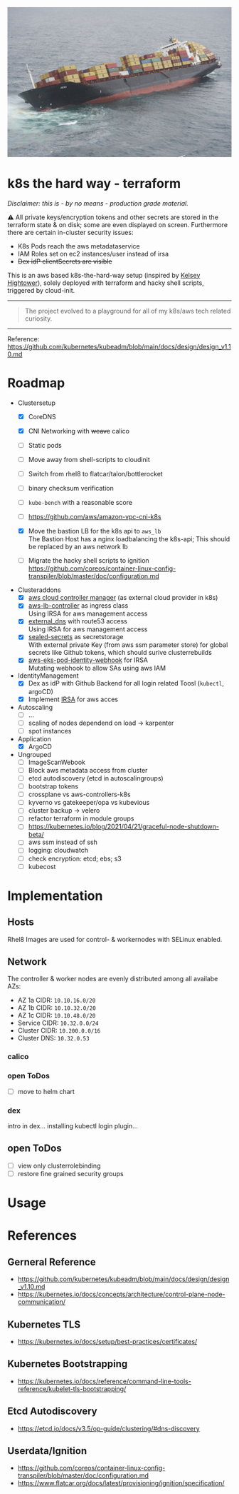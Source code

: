 ![Failed Containership](docs/containership.jpg)

# k8s the hard way - terraform
*Disclaimer: this is - by no means - production grade material.*

:warning: All private keys/encryption tokens and other secrets are stored in the terraform
state & on disk; some are even displayed on screen.
Furthermore there are certain in-cluster security issues:
* K8s Pods reach the aws metadataservice
* IAM Roles set on ec2 instances/user instead of irsa
* ~~Dex idP clientSecrets are visible~~

This is an aws based k8s-the-hard-way setup (inspired by [Kelsey Hightower](https://github.com/kelseyhightower/kubernetes-the-hard-way)), solely deployed with terraform and
hacky shell scripts, triggered by cloud-init.

---
> The project evolved to a playground for all of my k8s/aws tech related curiosity.
---

Reference: 
https://github.com/kubernetes/kubeadm/blob/main/docs/design/design_v1.10.md

# Roadmap
- Clustersetup
  - [x] CoreDNS
  - [x] CNI Networking with ~~weave~~ calico
  - [ ] Static pods
  - [ ] Move away from shell-scripts to cloudinit
  - [ ] Switch from rhel8 to flatcar/talon/bottlerocket
  - [ ] binary checksum verification
  - [ ] `kube-bench` with a reasonable score
  - [ ] https://github.com/aws/amazon-vpc-cni-k8s
  - [x] Move the bastion LB for the k8s api to `aws_lb`  
    The Bastion Host has a nginx loadbalancing the k8s-api; This should be
    replaced by an aws network lb
  - [ ] Migrate the hacky shell scripts to ignition  
    https://github.com/coreos/container-linux-config-transpiler/blob/master/doc/configuration.md


- Clusteraddons
  - [x] [aws cloud controller manager](https://github.com/kubernetes/cloud-provider-aws) (as external cloud provider in k8s)
  - [x] [aws-lb-controller](https://github.com/kubernetes-sigs/aws-load-balancer-controller) as ingress class  
    Using IRSA for aws management access
  - [x] [external_dns](https://github.com/kubernetes-sigs/external-dns) with route53 access  
    Using IRSA for aws management access
  - [x] [sealed-secrets](https://github.com/bitnami-labs/sealed-secrets) as secretstorage  
    With external private Key (from aws ssm parameter store) for global secrets
    like Github tokens, which should surive clusterrebuilds
  - [x] [aws-eks-pod-identity-webhook](https://github.com/aws/amazon-eks-pod-identity-webhook) for IRSA  
    Mutating webhook to allow SAs using aws IAM
- IdentityManagement
  - [x] Dex as idP with Github Backend for all login related Toosl (`kubectl`, argoCD)
  - [x] Implement [IRSA](https://aws.amazon.com/blogs/opensource/introducing-fine-grained-iam-roles-service-accounts/) for aws acces
- Autoscaling
  - [ ] ...
  - [ ] scaling of nodes dependend on load -> karpenter
  - [ ] spot instances
- Application
  - [x] ArgoCD

- Ungrouped
  - [ ] ImageScanWebook
  - [ ] Block aws metadata access from cluster
  - [ ] etcd autodiscovery (etcd in autoscalingroups)
  - [ ] bootstrap tokens
  - [ ] crossplane vs aws-controllers-k8s
  - [ ] kyverno vs gatekeeper/opa vs kubevious
  - [ ] cluster backup -> velero
  - [ ] refactor terraform in module groups
  - [ ] https://kubernetes.io/blog/2021/04/21/graceful-node-shutdown-beta/
  - [ ] aws ssm instead of ssh
  - [ ] logging: cloudwatch
  - [ ] check encryption: etcd; ebs; s3
  - [ ] kubecost

# Implementation
## Hosts
Rhel8 Images are used for control- & workernodes with SELinux enabled.

## Network
The controller & worker nodes are evenly distributed among all availabe AZs:
- AZ 1a CIDR: `10.10.16.0/20`
- AZ 1b CIDR: `10.10.32.0/20`
- AZ 1c CIDR: `10.10.48.0/20`
- Service CIDR: `10.32.0.0/24`
- Cluster CIDR: `10.200.0.0/16`
- Cluster DNS: `10.32.0.53`

### calico
### open ToDos
- [ ] move to helm chart

### dex
intro in dex...
installing kubectl login plugin...

## open ToDos
- [ ] view only clusterrolebinding
- [ ] restore fine grained security groups

# Usage

# References
## Gerneral Reference
* https://github.com/kubernetes/kubeadm/blob/main/docs/design/design_v1.10.md
* https://kubernetes.io/docs/concepts/architecture/control-plane-node-communication/
## Kubernetes TLS
* https://kubernetes.io/docs/setup/best-practices/certificates/
## Kubernetes Bootstrapping
* https://kubernetes.io/docs/reference/command-line-tools-reference/kubelet-tls-bootstrapping/
## Etcd Autodiscovery
* https://etcd.io/docs/v3.5/op-guide/clustering/#dns-discovery
## Userdata/Ignition
* https://github.com/coreos/container-linux-config-transpiler/blob/master/doc/configuration.md
* https://www.flatcar.org/docs/latest/provisioning/ignition/specification/
